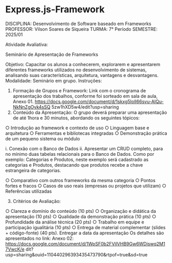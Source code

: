 # Express.js-Framework

DISCIPLINA: Desenvolvimento de Software baseado em Frameworks
PROFESSOR: Vilson Soares de Siqueira
TURMA: 7° Período SEMESTRE: 2025/01

Atividade Avaliativa:

Seminário de Apresentação de Frameworks

Objetivo:
Capacitar os alunos a conhecerem, explorarem e apresentarem diferentes
frameworks utilizados no desenvolvimento de sistemas, analisando suas
características, arquitetura, vantagens e desvantagens.
Modalidade:
Seminário em grupo.
Instruções:
1. Formação de Grupos e Framework:
Link com o cronograma de apresentação dos trabalhos, conforme foi
sorteado em sala de aula, Anexo 01.
https://docs.google.com/document/d/1skxg5IolI66svu-AIQu-NkNnZgOyk4sSQ
5zw1hXD5w4/edit?usp=sharing
2. Conteúdo da Apresentação:
O grupo deverá preparar uma apresentação de até 1hora e 30 minutos,
abordando os seguintes tópicos:

○ Introdução ao framework e contexto de uso
○ Linguagem base e arquitetura
○ Ferramentas e bibliotecas integradas
○ Demonstração prática de um pequeno sistema ou módulo

i. Conexão com o Banco de Dados
ii. Apresentar um CRUD completo, para no mínimo duas tabelas
relacionais para o Banco de Dados. Como por exemplo:
Categorias e Produtos, neste exemplo será cadastrado as
categorias e Produtos, destacando que produtos recebe a
chave estrangeira de categorias.

○ Comparativo com outros frameworks da mesma categoria
○ Pontos fortes e fracos
○ Casos de uso reais (empresas ou projetos que utilizam)
○ Referências utilizadas

3. Critérios de Avaliação:

○ Clareza e domínio do conteúdo (10 pts)
○ Organização e didática da apresentação (10 pts)
○ Qualidade da demonstração prática (10 pts)
○ Profundidade da análise técnica (20 pts)
○ Trabalho em equipe e participação igualitária (10 pts)
○ Entrega de material complementar (slides + código-fonte) (40 pts).
Entregar a data da apresentação
Os detalhes são apresentados no link: Anexo 02:
https://docs.google.com/document/d/1WpSF0b2FVilVHB9Gw6WDiswq2M17VwcK/e
dit?usp=sharing&ouid=110440296393435473790&rtpof=true&sd=true
